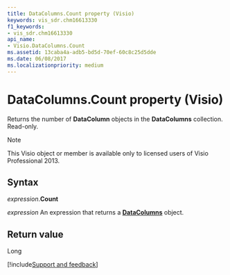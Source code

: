 ```yaml
---
title: DataColumns.Count property (Visio)
keywords: vis_sdr.chm16613330
f1_keywords:
- vis_sdr.chm16613330
api_name:
- Visio.DataColumns.Count
ms.assetid: 13caba4a-adb5-bd5d-70ef-60c8c25d5dde
ms.date: 06/08/2017
ms.localizationpriority: medium
---
```



# DataColumns.Count property (Visio)

Returns the number of **DataColumn** objects in the **DataColumns** collection. Read-only.


> [!NOTE] 
> This Visio object or member is available only to licensed users of Visio Professional 2013.


## Syntax

_expression_.**Count**

_expression_ An expression that returns a **[DataColumns](Visio.DataColumns.md)** object.


## Return value

Long

[!include[Support and feedback](~/includes/feedback-boilerplate.md)]